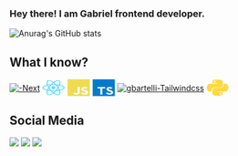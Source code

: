 ### Hey there! I am Gabriel frontend developer.

![Anurag's GitHub stats](https://github-readme-stats.vercel.app/api?username=gbartelli&show_icons=true&theme=dracula)

<div>
  <h2>What I know?</h2>
  
  <a href="https://nextjs.org" target="_blank"><img align="center" alt="-Next" height="30" width="40" src="https://cdn.jsdelivr.net/gh/devicons/devicon@latest/icons/nextjs/nextjs-original.svg" /></a>
  <a href="https://react.dev" target="_blank"><img align="center" alt="gbartelli-React" height="30" width="40" src="https://raw.githubusercontent.com/devicons/devicon/master/icons/react/react-original.svg"></a>
  <a href="https://www.typescriptlang.org" target="_blank"><img align="center" alt="gbartelli-Js" height="30" width="40" src="https://raw.githubusercontent.com/devicons/devicon/master/icons/javascript/javascript-plain.svg"></a>
  <a href="https://www.typescriptlang.org" target="_blank"><img align="center" alt="gbartelli-Ts" height="30" width="40" src="https://raw.githubusercontent.com/devicons/devicon/master/icons/typescript/typescript-plain.svg"></a>
  <a href="https://tailwindcss.com" target="_blank"><img align="center" alt="gbartelli-Tailwindcss" height="30" width="40" src="https://cdn.jsdelivr.net/gh/devicons/devicon@latest/icons/tailwindcss/tailwindcss-original.svg" /></a>
  <a href="https://python.org" target="_blank"><img align="center" alt="gbartelli-Python" height="30" width="40" src="https://raw.githubusercontent.com/devicons/devicon/master/icons/python/python-plain.svg" /></a>


</div>

##
 
<div> 
  <h2>Social Media</h2>
  <a href="https://www.instagram.com/bartelligabriel/" target="_blank"><img src="https://img.shields.io/badge/-Instagram-%23E4405F?style=for-the-badge&logo=instagram&logoColor=white" target="_blank"></a>
  <a href ="mailto:gabrielhbartelli@hotmail.com"><img src="https://img.shields.io/badge/-Gmail-%23333?style=for-the-badge&logo=gmail&logoColor=white" target="_blank"></a>
  <a href="https://www.linkedin.com/in/gabriel-bartelli-924189211/" target="_blank"><img src="https://img.shields.io/badge/-LinkedIn-%230077B5?style=for-the-badge&logo=linkedin&logoColor=white" target="_blank"></a> 
</div>
